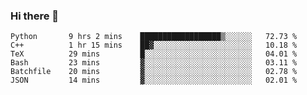 ### Hi there 👋

<!--START_SECTION:waka-->

```text
Python       9 hrs 2 mins    ██████████████████▒░░░░░░   72.73 %
C++          1 hr 15 mins    ██▓░░░░░░░░░░░░░░░░░░░░░░   10.18 %
TeX          29 mins         █░░░░░░░░░░░░░░░░░░░░░░░░   04.01 %
Bash         23 mins         ▓░░░░░░░░░░░░░░░░░░░░░░░░   03.11 %
Batchfile    20 mins         ▓░░░░░░░░░░░░░░░░░░░░░░░░   02.78 %
JSON         14 mins         ▓░░░░░░░░░░░░░░░░░░░░░░░░   02.01 %
```

<!--END_SECTION:waka-->

